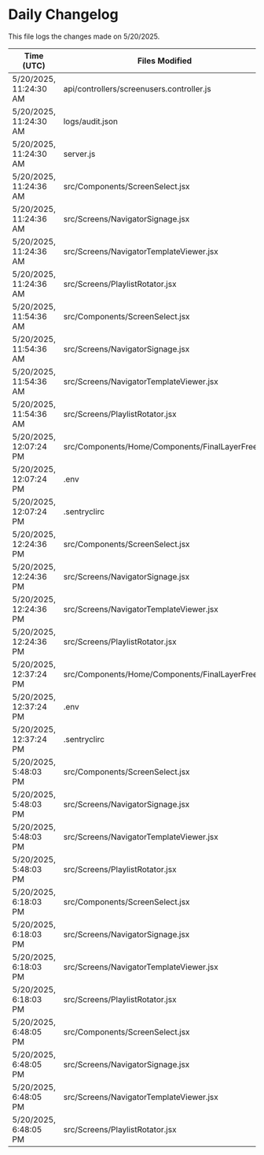 # Daily Changelog

This file logs the changes made on 5/20/2025.

| Time (UTC)             | Files Modified                    | Changes (Addition/Deletion) |
|------------------------|-----------------------------------|-----------------------------|
| 5/20/2025, 11:24:30 AM | api/controllers/screenusers.controller.js | 4 Additions & 4 Deletions |
| 5/20/2025, 11:24:30 AM | logs/audit.json | 5 Additions & 5 Deletions |
| 5/20/2025, 11:24:30 AM | server.js | 8 Additions & 8 Deletions |
| 5/20/2025, 11:24:36 AM | src/Components/ScreenSelect.jsx | 5 Additions & 14 Deletions|
| 5/20/2025, 11:24:36 AM | src/Screens/NavigatorSignage.jsx | 177 Additions & 2 Deletions|
| 5/20/2025, 11:24:36 AM | src/Screens/NavigatorTemplateViewer.jsx | 0 Additions & 0 Deletions|
| 5/20/2025, 11:24:36 AM | src/Screens/PlaylistRotator.jsx | 0 Additions & 0 Deletions|
| 5/20/2025, 11:54:36 AM | src/Components/ScreenSelect.jsx | 5 Additions & 14 Deletions|
| 5/20/2025, 11:54:36 AM | src/Screens/NavigatorSignage.jsx | 177 Additions & 2 Deletions|
| 5/20/2025, 11:54:36 AM | src/Screens/NavigatorTemplateViewer.jsx | 0 Additions & 0 Deletions|
| 5/20/2025, 11:54:36 AM | src/Screens/PlaylistRotator.jsx | 0 Additions & 0 Deletions|
| 5/20/2025, 12:07:24 PM | src/Components/Home/Components/FinalLayerFree.js | 5 Additions & 5 Deletions|
| 5/20/2025, 12:07:24 PM | .env | 0 Additions & 0 Deletions|
| 5/20/2025, 12:07:24 PM | .sentryclirc | 0 Additions & 0 Deletions|
| 5/20/2025, 12:24:36 PM | src/Components/ScreenSelect.jsx | 5 Additions & 14 Deletions|
| 5/20/2025, 12:24:36 PM | src/Screens/NavigatorSignage.jsx | 177 Additions & 2 Deletions|
| 5/20/2025, 12:24:36 PM | src/Screens/NavigatorTemplateViewer.jsx | 0 Additions & 0 Deletions|
| 5/20/2025, 12:24:36 PM | src/Screens/PlaylistRotator.jsx | 0 Additions & 0 Deletions|
| 5/20/2025, 12:37:24 PM | src/Components/Home/Components/FinalLayerFree.js | 5 Additions & 5 Deletions|
| 5/20/2025, 12:37:24 PM | .env | 0 Additions & 0 Deletions|
| 5/20/2025, 12:37:24 PM | .sentryclirc | 0 Additions & 0 Deletions|
| 5/20/2025, 5:48:03 PM | src/Components/ScreenSelect.jsx | 5 Additions & 14 Deletions|
| 5/20/2025, 5:48:03 PM | src/Screens/NavigatorSignage.jsx | 177 Additions & 2 Deletions|
| 5/20/2025, 5:48:03 PM | src/Screens/NavigatorTemplateViewer.jsx | 0 Additions & 0 Deletions|
| 5/20/2025, 5:48:03 PM | src/Screens/PlaylistRotator.jsx | 0 Additions & 0 Deletions|
| 5/20/2025, 6:18:03 PM | src/Components/ScreenSelect.jsx | 5 Additions & 14 Deletions|
| 5/20/2025, 6:18:03 PM | src/Screens/NavigatorSignage.jsx | 177 Additions & 2 Deletions|
| 5/20/2025, 6:18:03 PM | src/Screens/NavigatorTemplateViewer.jsx | 0 Additions & 0 Deletions|
| 5/20/2025, 6:18:03 PM | src/Screens/PlaylistRotator.jsx | 0 Additions & 0 Deletions|
| 5/20/2025, 6:48:05 PM | src/Components/ScreenSelect.jsx | 5 Additions & 14 Deletions|
| 5/20/2025, 6:48:05 PM | src/Screens/NavigatorSignage.jsx | 177 Additions & 2 Deletions|
| 5/20/2025, 6:48:05 PM | src/Screens/NavigatorTemplateViewer.jsx | 0 Additions & 0 Deletions|
| 5/20/2025, 6:48:05 PM | src/Screens/PlaylistRotator.jsx | 0 Additions & 0 Deletions|
